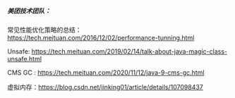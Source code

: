 ##### 美团技术团队：

常见性能优化策略的总结：https://tech.meituan.com/2016/12/02/performance-tunning.html

Unsafe: https://tech.meituan.com/2019/02/14/talk-about-java-magic-class-unsafe.html

CMS GC : https://tech.meituan.com/2020/11/12/java-9-cms-gc.html

虚拟内存：https://blog.csdn.net/jinking01/article/details/107098437

